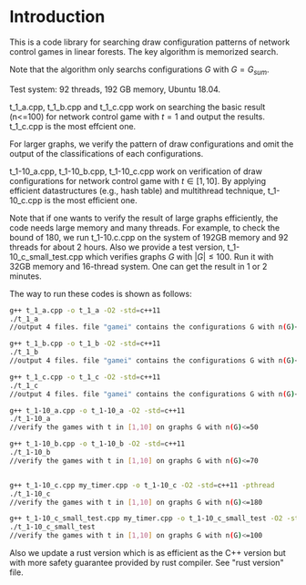 # Introduction

This is a code library for searching draw configuration patterns of network control games in linear forests. The key algorithm is memorized search.

Note that the algorithm only searchs configurations $G$ with $G=G_{sum}$.

Test system: 92 threads, 192 GB memory, Ubuntu 18.04.

t_1_a.cpp, t_1_b.cpp and t_1_c.cpp work on searching the basic result (n<=100) for network control game with $t=1$ and output the results.  t_1_c.cpp is the most effcient one.

For larger graphs, we verify the pattern of draw configurations and omit the output of the classifications of each configurations.

t_1-10_a.cpp, t_1-10_b.cpp, t_1-10_c.cpp work on verification of draw configurations for network control game with $t\in [1,10]$. By applying efficient datastructures (e.g., hash table) and multithread technique, t_1-10_c.cpp is the most efficient one.

Note that if one wants to verify the result of large graphs efficiently, the code needs large memory and many threads. For example, to check the bound of $180$,  we run t_1-10.c.cpp on the system of 192GB memory and 92 threads for about 2 hours. Also we provide a test version, t_1-10_c_small_test.cpp which verifies graphs $G$ with $|G|\le 100$. Run it with 32GB memory and 16-thread system. One can get the result in 1 or 2 minutes.

The way to run these codes is shown as follows:

```bash
g++ t_1_a.cpp -o t_1_a -O2 -std=c++11
./t_1_a
//output 4 files. file "gamei" contains the configurations G with n(G)<=50 such that F(G)=i

g++ t_1_b.cpp -o t_1_b -O2 -std=c++11
./t_1_b
//output 4 files. file "gamei" contains the configurations G with n(G)<=50 such that F(G)=i

g++ t_1_c.cpp -o t_1_c -O2 -std=c++11
./t_1_c
//output 4 files. file "gamei" contains the configurations G with n(G)<=100 such that F(G)=i

g++ t_1-10_a.cpp -o t_1-10_a -O2 -std=c++11
./t_1-10_a
//verify the games with t in [1,10] on graphs G with n(G)<=50

g++ t_1-10_b.cpp -o t_1-10_b -O2 -std=c++11
./t_1-10_b
//verify the games with t in [1,10] on graphs G with n(G)<=70


g++ t_1-10_c.cpp my_timer.cpp -o t_1-10_c -O2 -std=c++11 -pthread
./t_1-10_c 
//verify the games with t in [1,10] on graphs G with n(G)<=180

g++ t_1-10_c_small_test.cpp my_timer.cpp -o t_1-10_c_small_test -O2 -std=c++11 -pthread
./t_1-10_c_small_test
//verify the games with t in [1,10] on graphs G with n(G)<=100
```

Also we update a rust version which is as efficient as the C++ version but with more safety guarantee provided by rust compiler. See "rust version" file.

